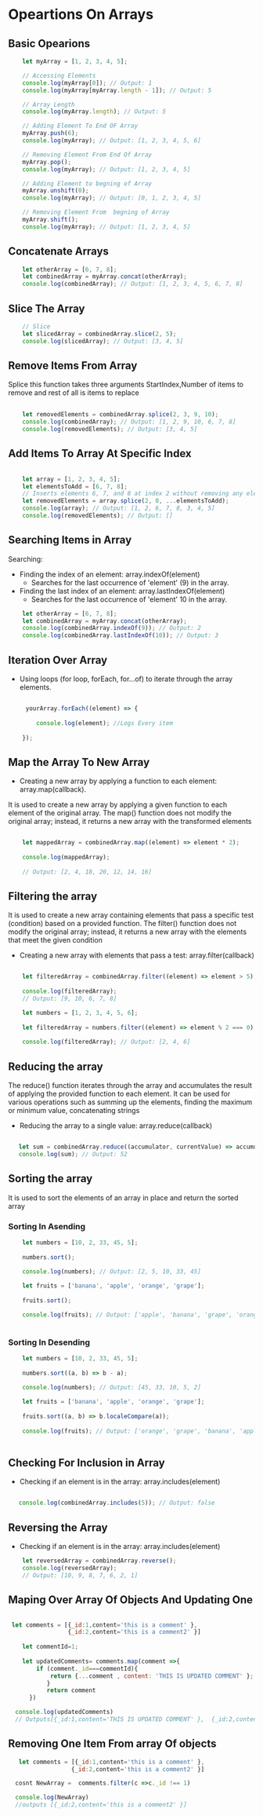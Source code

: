 # Opeartions On Arrays

## Basic Opearions

```javascript lineons
    let myArray = [1, 2, 3, 4, 5];

    // Accessing Elements
    console.log(myArray[0]); // Output: 1
    console.log(myArray[myArray.length - 1]); // Output: 5

    // Array Length
    console.log(myArray.length); // Output: 5

    // Adding Element To End OF Array
    myArray.push(6);
    console.log(myArray); // Output: [1, 2, 3, 4, 5, 6]

    // Removing Element From End Of Array 
    myArray.pop();
    console.log(myArray); // Output: [1, 2, 3, 4, 5]

    // Adding Element to begning of Array
    myArray.unshift(0);
    console.log(myArray); // Output: [0, 1, 2, 3, 4, 5]

    // Removing Element From  begning of Array
    myArray.shift();
    console.log(myArray); // Output: [1, 2, 3, 4, 5]
```

## Concatenate Arrays

```javascript lineons
    let otherArray = [6, 7, 8];
    let combinedArray = myArray.concat(otherArray);
    console.log(combinedArray); // Output: [1, 2, 3, 4, 5, 6, 7, 8]
```

## Slice The Array

```javascript lineons
    // Slice
    let slicedArray = combinedArray.slice(2, 5);
    console.log(slicedArray); // Output: [3, 4, 5]
```

## Remove Items From Array

 Splice this function takes three arguments StartIndex,Number of items to remove and rest of all is items to replace 

```javascript lineons
    
    let removedElements = combinedArray.splice(2, 3, 9, 10);
    console.log(combinedArray); // Output: [1, 2, 9, 10, 6, 7, 8]
    console.log(removedElements); // Output: [3, 4, 5]
```

## Add Items To Array At Specific Index

```javascript lineons
   
    let array = [1, 2, 3, 4, 5];
    let elementsToAdd = [6, 7, 8];
    // Inserts elements 6, 7, and 8 at index 2 without removing any elements.
    let removedElements = array.splice(2, 0, ...elementsToAdd); 
    console.log(array); // Output: [1, 2, 6, 7, 8, 3, 4, 5]
    console.log(removedElements); // Output: []
```

## Searching Items in Array

Searching:

- Finding the index of an element: array.indexOf(element)
  - Searches for the last occurrence of 'element' (9) in the array.
- Finding the last index of an element: array.lastIndexOf(element)
  - Searches for the last occurrence of 'element' 10 in the array.

```javascript lineons
    let otherArray = [6, 7, 8];
    let combinedArray = myArray.concat(otherArray);
    console.log(combinedArray.indexOf(9)); // Output: 2
    console.log(combinedArray.lastIndexOf(10)); // Output: 3
```

## Iteration Over Array

- Using loops (for loop, forEach, for...of) to iterate through the array elements.

```javascript lineons

     yourArray.forEach((element) => {
    
        console.log(element); //Logs Every item
    
    });
```

## Map the Array To New Array

- Creating a new array by applying a function to each element: array.map(callback).
  
It is used to create a new array by applying a given function to each element of the original array. The map() function does not modify the original array; instead, it returns a new array with the transformed elements

```javascript lineons

    let mappedArray = combinedArray.map((element) => element * 2);
    
    console.log(mappedArray); 
    
    // Output: [2, 4, 18, 20, 12, 14, 16]
```

## Filtering the array

 It is used to create a new array containing elements that pass a specific test (condition) based on a provided function. The filter() function does not modify the original array; instead, it returns a new array with the elements that meet the given condition

- Creating a new array with elements that pass a test: array.filter(callback)

```javascript lineons

    let filteredArray = combinedArray.filter((element) => element > 5);
    
    console.log(filteredArray); 
    // Output: [9, 10, 6, 7, 8]

    let numbers = [1, 2, 3, 4, 5, 6];
    
    let filteredArray = numbers.filter((element) => element % 2 === 0);
    
    console.log(filteredArray); // Output: [2, 4, 6]
```

## Reducing the array  

The reduce() function iterates through the array and accumulates the result of applying the provided function to each element. It can be used for various operations such as summing up the elements, finding the maximum or minimum value, concatenating strings

- Reducing the array to a single value: array.reduce(callback)

```javascript lineons

   let sum = combinedArray.reduce((accumulator, currentValue) => accumulator currentValue);
   console.log(sum); // Output: 52
```

## Sorting the array

It is used to sort the elements of an array in place and return the sorted array

### Sorting In Asending

```javascript lineons
    let numbers = [10, 2, 33, 45, 5];
    
    numbers.sort();
    
    console.log(numbers); // Output: [2, 5, 10, 33, 45]

    let fruits = ['banana', 'apple', 'orange', 'grape'];
    
    fruits.sort();

    console.log(fruits); // Output: ['apple', 'banana', 'grape', 'orange']
    
```

### Sorting In Desending

```javascript lineons
    let numbers = [10, 2, 33, 45, 5];
    
    numbers.sort((a, b) => b - a);
    
    console.log(numbers); // Output: [45, 33, 10, 5, 2]

    let fruits = ['banana', 'apple', 'orange', 'grape'];
    
    fruits.sort((a, b) => b.localeCompare(a));
    
    console.log(fruits); // Output: ['orange', 'grape', 'banana', 'apple']
    
```

## Checking For Inclusion in Array  

- Checking if an element is in the array: array.includes(element)

```javascript lineons

   console.log(combinedArray.includes(5)); // Output: false

```

## Reversing the Array  

- Checking if an element is in the array: array.includes(element)

```javascript lineons
    let reversedArray = combinedArray.reverse();
    console.log(reversedArray); 
    // Output: [10, 9, 8, 7, 6, 2, 1]
```

## Maping Over Array Of Objects And Updating One

``` javascript Lineons

 let comments = [{_id:1,content='this is a comment' },
                 {_id:2,content='this is a comment2' }]
    
    let commentId=1;
    
    let updatedComments= comments.map(comment =>{ 
        if (comment._id===commentId){
            return {...comment , content: 'THIS IS UPDATED COMMENT' };
           }
           return comment
      })

  console.log(updatedComments)
  // Outputs[{_id:1,content='THIS IS UPDATED COMMENT' },  {_id:2,content='this is a comment2' }]
```

## Removing One Item From array Of objects

```javascript lineons
   let comments = [{_id:1,content='this is a comment' },
                  {_id:2,content='this is a comment2' }]

  cosnt NewArray =  comments.filter(c =>c._id !== 1)

  console.log(NewArray)
  //outputs [{_id:2,content='this is a comment2' }]